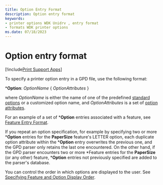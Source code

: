 ```yaml
---
title: Option Entry Format
description: Option entry format
keywords:
- printer options WDK Unidrv , entry format
- formats WDK printer options
ms.date: 07/18/2023
---
```


# Option entry format

[!include[Print Support Apps](../includes/print-support-apps.md)]

To specify a printer option entry in a GPD file, use the following format:

\***Option**: *OptionName* { *OptionAttributes* }

where *OptionName* is either the name of one of the predefined [standard options](standard-options.md) or a customized option name, and *OptionAttributes* is a set of [option attributes](option-attributes.md).

For an example of a set of \***Option** entries associated with a feature, see [Feature Entry Format](feature-entry-format.md).

If you repeat an option specification, for example by specifying two or more \***Option** entries for the **PaperSize** feature's LETTER option, each duplicate option attribute within the \***Option** entry overwrites the previous one, and the GPD parser only retains the last one encountered. On the other hand, if the GPD parser encounters two or more \*Feature entries for the **PaperSize** (or any other) feature, \***Option** entries not previously specified are added to the parser's database.

You can control the order in which options are displayed to the user. See [Specifying Feature and Option Display Order](specifying-feature-and-option-display-order.md).
